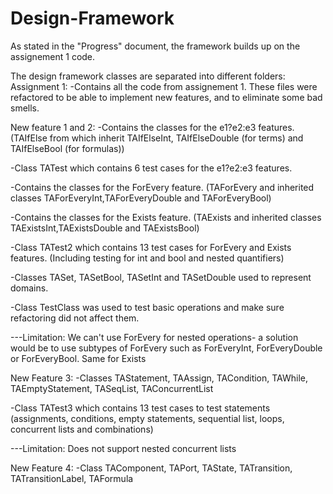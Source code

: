 # Design-Framework

As stated in the "Progress" document, the framework builds up on the assignement 1 code.

The design framework classes are separated into different folders:
Assignment 1:
-Contains all the code from assignement 1.
These files were refactored to be able to implement new features, and to eliminate some bad smells.

New feature 1 and 2:
-Contains the classes for the e1?e2:e3 features.
(TAIfElse from which inherit TAIfElseInt, TAIfElseDouble (for terms) and TAIfElseBool (for formulas))

-Class TATest which contains 6 test cases for the e1?e2:e3 features.

-Contains the classes for the ForEvery feature.
(TAForEvery and inherited classes TAForEveryInt,TAForEveryDouble and TAForEveryBool)

-Contains the classes for the Exists feature. 
(TAExists and inherited classes TAExistsInt,TAExistsDouble and TAExistsBool)
  
-Class TATest2 which contains 13 test cases for ForEvery and Exists features.
(Including testing for int and bool and nested quantifiers)

-Classes TASet, TASetBool, TASetInt and TASetDouble used to represent domains.

-Class TestClass was used to test basic operations and make sure refactoring did not affect them.

---Limitation: We can't use ForEvery for nested operations- a solution would be to use subtypes of ForEvery such as ForEveryInt, ForEveryDouble or ForEveryBool. Same for Exists

New Feature 3:
-Classes TAStatement, TAAssign, TACondition, TAWhile, TAEmptyStatement, TASeqList, TAConcurrentList

-Class TATest3 which contains 13 test cases to test statements
(assignments, conditions, empty statements, sequential list, loops, concurrent lists and combinations)

---Limitation: Does not support nested concurrent lists

New Feature 4:
-Class TAComponent, TAPort, TAState, TATransition, TATransitionLabel, TAFormula
